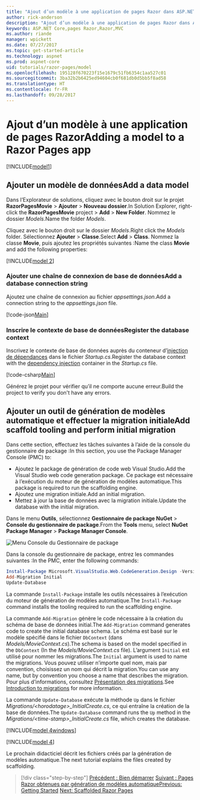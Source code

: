 ```yaml
---
title: "Ajout d’un modèle à une application de pages Razor dans ASP.NET Core"
author: rick-anderson
description: "Ajout d’un modèle à une application de pages Razor dans ASP.NET Core"
keywords: ASP.NET Core,pages Razor,Razor,MVC
ms.author: riande
manager: wpickett
ms.date: 07/27/2017
ms.topic: get-started-article
ms.technology: aspnet
ms.prod: aspnet-core
uid: tutorials/razor-pages/model
ms.openlocfilehash: 195128f670223f15e1679c51fb6354c1aa527c01
ms.sourcegitcommit: 3ba32b2b6425ed94604cb0f681db0d5bb5f8ad58
ms.translationtype: HT
ms.contentlocale: fr-FR
ms.lasthandoff: 09/28/2017
---
```

# <a name="adding-a-model-to-a-razor-pages-app"></a><span data-ttu-id="5d672-104">Ajout d’un modèle à une application de pages Razor</span><span class="sxs-lookup"><span data-stu-id="5d672-104">Adding a model to a Razor Pages app</span></span>

[!INCLUDE[model1](../../includes/RP/model1.md)]

## <a name="add-a-data-model"></a><span data-ttu-id="5d672-105">Ajouter un modèle de données</span><span class="sxs-lookup"><span data-stu-id="5d672-105">Add a data model</span></span>

<span data-ttu-id="5d672-106">Dans l’Explorateur de solutions, cliquez avec le bouton droit sur le projet **RazorPagesMovie** > **Ajouter** > **Nouveau dossier**.</span><span class="sxs-lookup"><span data-stu-id="5d672-106">In Solution Explorer, right-click the **RazorPagesMovie** project > **Add** > **New Folder**.</span></span> <span data-ttu-id="5d672-107">Nommez le dossier *Models*.</span><span class="sxs-lookup"><span data-stu-id="5d672-107">Name the folder *Models*.</span></span>

<span data-ttu-id="5d672-108">Cliquez avec le bouton droit sur le dossier *Models*.</span><span class="sxs-lookup"><span data-stu-id="5d672-108">Right click the *Models* folder.</span></span> <span data-ttu-id="5d672-109">Sélectionnez **Ajouter** > **Classe**.</span><span class="sxs-lookup"><span data-stu-id="5d672-109">Select **Add** > **Class**.</span></span> <span data-ttu-id="5d672-110">Nommez la classe **Movie**, puis ajoutez les propriétés suivantes :</span><span class="sxs-lookup"><span data-stu-id="5d672-110">Name the class **Movie** and add the following properties:</span></span>

[!INCLUDE[model 2](../../includes/RP/model2.md)]

<a name="cs"></a>
### <a name="add-a-database-connection-string"></a><span data-ttu-id="5d672-111">Ajouter une chaîne de connexion de base de données</span><span class="sxs-lookup"><span data-stu-id="5d672-111">Add a database connection string</span></span>

<span data-ttu-id="5d672-112">Ajoutez une chaîne de connexion au fichier *appsettings.json*.</span><span class="sxs-lookup"><span data-stu-id="5d672-112">Add a connection string to the *appsettings.json* file.</span></span>

[!code-json[Main](../../tutorials/razor-pages/razor-pages-start/sample/RazorPagesMovie/appsettings.json?highlight=8-10)]

<a name="reg"></a>
###  <a name="register-the-database-context"></a><span data-ttu-id="5d672-113">Inscrire le contexte de base de données</span><span class="sxs-lookup"><span data-stu-id="5d672-113">Register the database context</span></span>

<span data-ttu-id="5d672-114">Inscrivez le contexte de base de données auprès du conteneur d’[injection de dépendances](xref:fundamentals/dependency-injection) dans le fichier *Startup.cs*.</span><span class="sxs-lookup"><span data-stu-id="5d672-114">Register the database context with the [dependency injection](xref:fundamentals/dependency-injection) container in the *Startup.cs* file.</span></span>

[!code-csharp[Main](../../tutorials/razor-pages/razor-pages-start/sample/RazorPagesMovie/Startup.cs?name=snippet_ConfigureServices&highlight=3-6)]

<span data-ttu-id="5d672-115">Générez le projet pour vérifier qu’il ne comporte aucune erreur.</span><span class="sxs-lookup"><span data-stu-id="5d672-115">Build the project to verify you don't have any errors.</span></span>

<a name="pmc"></a>
## <a name="add-scaffold-tooling-and-perform-initial-migration"></a><span data-ttu-id="5d672-116">Ajouter un outil de génération de modèles automatique et effectuer la migration initiale</span><span class="sxs-lookup"><span data-stu-id="5d672-116">Add scaffold tooling and perform initial migration</span></span>

<span data-ttu-id="5d672-117">Dans cette section, effectuez les tâches suivantes à l’aide de la console du gestionnaire de package :</span><span class="sxs-lookup"><span data-stu-id="5d672-117">In this section, you use the Package Manager Console (PMC) to:</span></span>

* <span data-ttu-id="5d672-118">Ajoutez le package de génération de code web Visual Studio.</span><span class="sxs-lookup"><span data-stu-id="5d672-118">Add the Visual Studio web code generation package.</span></span> <span data-ttu-id="5d672-119">Ce package est nécessaire à l’exécution du moteur de génération de modèles automatique.</span><span class="sxs-lookup"><span data-stu-id="5d672-119">This package is required to run the scaffolding engine.</span></span>
* <span data-ttu-id="5d672-120">Ajoutez une migration initiale.</span><span class="sxs-lookup"><span data-stu-id="5d672-120">Add an initial migration.</span></span>
* <span data-ttu-id="5d672-121">Mettez à jour la base de données avec la migration initiale.</span><span class="sxs-lookup"><span data-stu-id="5d672-121">Update the database with the initial migration.</span></span>

<span data-ttu-id="5d672-122">Dans le menu **Outils**, sélectionnez **Gestionnaire de package NuGet** > **Console du gestionnaire de package**.</span><span class="sxs-lookup"><span data-stu-id="5d672-122">From the **Tools** menu, select **NuGet Package Manager** > **Package Manager Console**.</span></span>

  ![Menu Console du Gestionnaire de package](../first-mvc-app/adding-model/_static/pmc.png)

<span data-ttu-id="5d672-124">Dans la console du gestionnaire de package, entrez les commandes suivantes :</span><span class="sxs-lookup"><span data-stu-id="5d672-124">In the PMC, enter the following commands:</span></span>

```powershell
Install-Package Microsoft.VisualStudio.Web.CodeGeneration.Design -Version 2.0.0
Add-Migration Initial
Update-Database
```

<span data-ttu-id="5d672-125">La commande `Install-Package` installe les outils nécessaires à l’exécution du moteur de génération de modèles automatique.</span><span class="sxs-lookup"><span data-stu-id="5d672-125">The `Install-Package` command installs the tooling required to run the scaffolding engine.</span></span>

<span data-ttu-id="5d672-126">La commande `Add-Migration` génère le code nécessaire à la création du schéma de base de données initial.</span><span class="sxs-lookup"><span data-stu-id="5d672-126">The `Add-Migration` command generates code to create the initial database schema.</span></span> <span data-ttu-id="5d672-127">Le schéma est basé sur le modèle spécifié dans le fichier `DbContext` (dans *Models/MovieContext.cs*).</span><span class="sxs-lookup"><span data-stu-id="5d672-127">The schema is based on the model specified in the `DbContext` (In the *Models/MovieContext.cs* file).</span></span> <span data-ttu-id="5d672-128">L’argument `Initial` est utilisé pour nommer les migrations.</span><span class="sxs-lookup"><span data-stu-id="5d672-128">The `Initial` argument is used to name the migrations.</span></span> <span data-ttu-id="5d672-129">Vous pouvez utiliser n’importe quel nom, mais par convention, choisissez un nom qui décrit la migration.</span><span class="sxs-lookup"><span data-stu-id="5d672-129">You can use any name, but by convention you choose a name that describes the migration.</span></span> <span data-ttu-id="5d672-130">Pour plus d’informations, consultez [Présentation des migrations](xref:data/ef-mvc/migrations#introduction-to-migrations).</span><span class="sxs-lookup"><span data-stu-id="5d672-130">See [Introduction to migrations](xref:data/ef-mvc/migrations#introduction-to-migrations) for more information.</span></span>

<span data-ttu-id="5d672-131">La commande `Update-Database` exécute la méthode `Up` dans le fichier *Migrations/\<horodatage>_InitialCreate.cs*, ce qui entraîne la création de la base de données.</span><span class="sxs-lookup"><span data-stu-id="5d672-131">The `Update-Database` command runs the `Up` method in the *Migrations/\<time-stamp>_InitialCreate.cs* file, which creates the database.</span></span>

[!INCLUDE[model 4windows](../../includes/RP/model4Win.md)]

[!INCLUDE[model 4](../../includes/RP/model4.md)]

<span data-ttu-id="5d672-132">Le prochain didacticiel décrit les fichiers créés par la génération de modèles automatique.</span><span class="sxs-lookup"><span data-stu-id="5d672-132">The next tutorial explains the files created by scaffolding.</span></span>

>[!div class="step-by-step"]
<span data-ttu-id="5d672-133">[Précédent : Bien démarrer](xref:tutorials/razor-pages/razor-pages-start)
[Suivant : Pages Razor obtenues par génération de modèles automatique](xref:tutorials/razor-pages/page)</span><span class="sxs-lookup"><span data-stu-id="5d672-133">[Previous: Getting Started](xref:tutorials/razor-pages/razor-pages-start)
[Next: Scaffolded Razor Pages](xref:tutorials/razor-pages/page)</span></span>    
